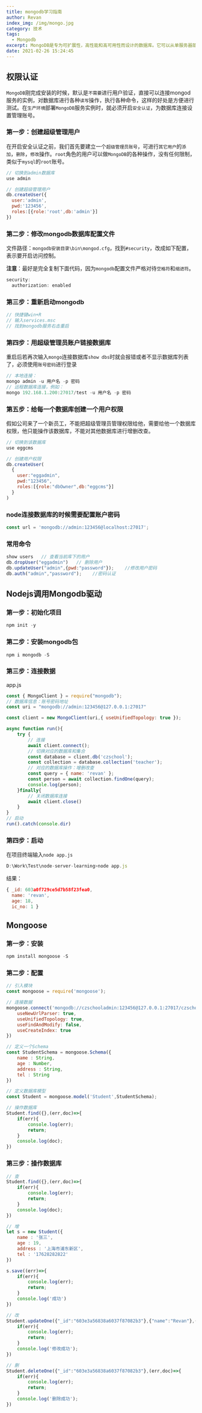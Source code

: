 ```yaml
---
title: mongodb学习指南
author: Revan
index_img: /img/mongo.jpg
category: 技术
tags:
  - Mongodb
excerpt: MongoDB是专为可扩展性，高性能和高可用性而设计的数据库。它可以从单服务器部署扩展到大型、复杂的多数据中心架构。利用内存计算的优势，MongoDB能够提供高性能的数据读写操作。
date: 2021-02-26 15:24:45
---
```


## 权限认证
`MongoDB`刚完成安装的时候，默认是`不需要`进行用户验证，直接可以连接mongod服务的实例，对数据库进行各种`读写`操作，执行各种命令，这样的好处是方便进行测试。在`生产环境`部署`MongoDB`服务实例时，就必须开启`安全认证`，为数据库连接设置管理账号。
### 第一步：创建超级管理用户
在开启安全认证之前，我们首先要建立一个`超级管理员账号`，可进行`其它用户`的`添加`，`删除`，`修改`操作。`root`角色的用户可以做`MongoDB`的各种操作，没有任何限制，类似于`mysql`的`root`账号。
```js
// 切换到admin数据库
use admin
```
```js
// 创建超级管理用户
db.createUser({
  user:'admin',
  pwd:'123456',
  roles:[{role:'root',db:'admin'}]
})
```
### 第二步：修改mongodb数据库配置文件
文件路径：`mongodb安装目录\bin\mongod.cfg`，找到`#security`，改成如下配置，表示要开启访问控制。

**注意**：最好是完全复制下面代码，因为`mongodb`配置文件严格对待`空格符`和`缩进符`。
```js
security:
  authorization: enabled
```

### 第三步：重新启动mongodb
```js
// 快捷键win+R
// 输入services.msc
// 找到mongodb服务右击重启
```

### 第四步：用超级管理员账户链接数据库
重启后若再次输入`mongo`连接数据库`show dbs`时就会报错或者不显示数据库列表了，必须使用`账号密码`进行登录
```js
// 本地连接：
mongo admin -u 用户名 -p 密码
// 远程数据库连接，例如：
mongo 192.168.1.200:27017/test -u 用户名 -p 密码
```

### 第五步：给每一个数据库创建一个用户权限
假如公司来了一个新员工，不能把超级管理员管理权限给他，需要给他一个数据库权限，他只能操作该数据库，不能对其他数据库进行增删改查。
```js
// 切换到该数据库
use eggcms
```
```js
// 创建用户权限
db.createUser(
  {
    user:"eggadmin",
    pwd:"123456",
    roles:[{role:"dbOwner",db:"eggcms"}]
  }
)
```
### node连接数据库的时候需要配置账户密码
```js
const url = 'mongodb://admin:123456@localhost:27017';
```

### 常用命令
```js
show users   // 查看当前库下的用户
db.dropUser("eggadmin")   // 删除用户
db.updateUser("admin",{pwd:"password"});    //修改用户密码
db.auth("admin","password");    //密码认证
```

## Nodejs调用Mongodb驱动
### 第一步：初始化项目
```js
npm init -y
```
### 第二步：安装mongodb包
```js
npm i mongodb -S
```
### 第三步：连接数据
app.js
```js
const { MongoClient } = require("mongodb");
// 数据库信息：账号密码地址
const uri = "mongodb://admin:123456@127.0.0.1:27017"

const client = new MongoClient(uri,{ useUnifiedTopology: true });

async function run(){
    try {
        // 连接
        await client.connect();
        // 切换对应的数据库和集合
        const database = client.db('czschool');
        const collection = database.collection('teacher');
        // 对应的数据库操作：增删改查
        const query = { name: 'revan' };
        const person = await collection.findOne(query);
        console.log(person);
    }finally{
        // 关闭数据库连接
        await client.close()
    }
}
// 启动
run().catch(console.dir)
```
### 第四步：启动
在项目终端输入`node app.js`
```js
D:\Work\Test\node-server-learning>node app.js
```
结果：
```js
{ _id: 603a0f729ce5d7b58f23fea0,
  name: 'revan',
  age: 18,
  ic_no: 1 }
```

## Mongoose
### 第一步：安装
```js
npm install mongoose -S
```

### 第二步：配置
```js
// 引入模块
const mongoose = require('mongoose');

// 连接数据
mongoose.connect('mongodb://czschooladmin:123456@127.0.0.1:27017/czschool',{
    useNewUrlParser: true,
    useUnifiedTopology: true,
    useFindAndModify: false,
    useCreateIndex: true
})

// 定义一个Schema
const StudentSchema = mongoose.Schema({
    name : String,
    age : Number,
    address : String,
    tel : String
})

// 定义数据库模型
const Student = mongoose.model('Student',StudentSchema);

// 操作数据库
Student.find({},(err,doc)=>{
    if(err){
        console.log(err);
        return;
    }
    console.log(doc);
})
```
### 第三步：操作数据库
```js
// 查
Student.find({},(err,doc)=>{
    if(err){
        console.log(err);
        return;
    }
    console.log(doc);
})

// 增
let s = new Student({
    name : '张三',
    age : 19,
    address : '上海市浦东新区',
    tel : '17628282822'
})

s.save((err)=>{
    if(err){
        console.log(err);
        return;
    }
    console.log('成功')
})

// 改
Student.updateOne({"_id":"603e3a56838a6037f87082b3"},{"name":"Revan"},(err,doc)=>{
    if(err){
        console.log(err);
        return;
    }
    console.log('修改成功');
})

// 删
Student.deleteOne({"_id":"603e3a56838a6037f87082b3"},(err,doc)=>{
    if(err){
        console.log(err);
        return;
    }
    console.log('删除成功');
})
```